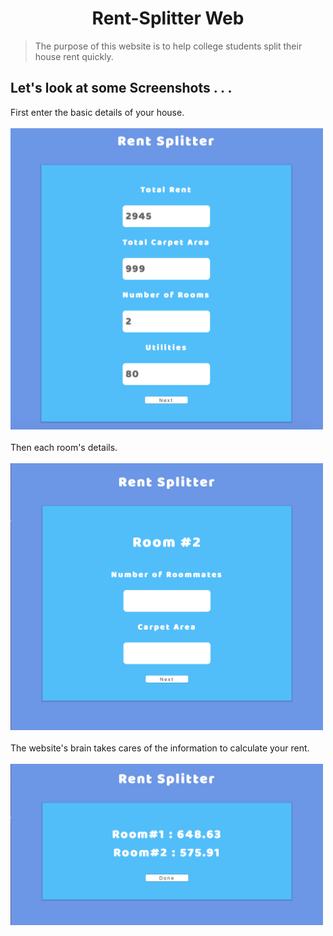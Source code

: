 <h1 align="center"> Rent-Splitter Web </h1>

>The purpose of this website is to help college students split their house rent quickly.

## Let's look at some Screenshots . . .

<p>
    First enter the basic details of your house. <br><br>
    <img width="500px" src="screenshots/img1.png">
    <br><br> Then each room's details. <br><br>
    <img width="500px" src="screenshots/img2.png">
    <br><br> The website's brain takes cares of the information to calculate your rent. <br><br>
    <img width="500px" src="screenshots/img3.png">
</p>
